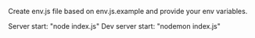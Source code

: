 Create env.js file based on env.js.example and provide your env variables.

Server start: "node index.js"
Dev server start: "nodemon index.js"
